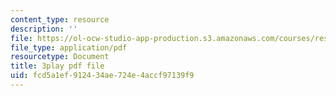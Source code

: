 ```yaml
---
content_type: resource
description: ''
file: https://ol-ocw-studio-app-production.s3.amazonaws.com/courses/res-6-012-introduction-to-probability-spring-2018/fcd5a1ef912434ae724e4accf97139f9_kuhlfBPQPq0.pdf
file_type: application/pdf
resourcetype: Document
title: 3play pdf file
uid: fcd5a1ef-9124-34ae-724e-4accf97139f9
---
```

